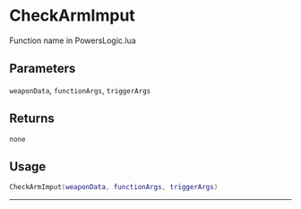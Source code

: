 # CheckArmImput
Function name in PowersLogic.lua
## Parameters
`weaponData`, `functionArgs`, `triggerArgs`
## Returns
`none`
## Usage
```lua
CheckArmImput(weaponData, functionArgs, triggerArgs)
```
---
